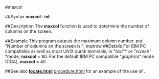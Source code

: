 
#maxcol

##Syntax
**maxcol** : **int**

##Description
The **maxcol** function is used to determine the number of columns on the screen.

##Example
This program outputs the maximum column number.
        put "Number of columns on the screen is ", maxrow
##Details
For IBM PC compatibles as well as most UNIX dumb terminals, in "*text*"* *or "*screen*"* *mode, **maxcol** = 80. For the default IBM PC compatible "*graphics*" mode (CGA), **maxcol** = 40.

##See also
**[locate.html](locate)** [procedure.html](procedure) for an example of the use of **[](maxcol)**.
